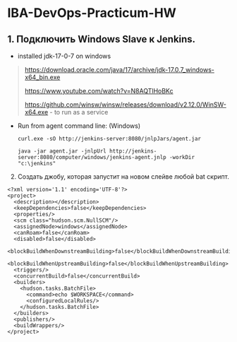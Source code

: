 # IBA-DevOps-Practicum-HW

## 1. Подключить Windows Slave к Jenkins.

- installed jdk-17-0-7 on windows
> https://download.oracle.com/java/17/archive/jdk-17.0.7_windows-x64_bin.exe
> 
> https://www.youtube.com/watch?v=N8AQTlHoBKc
> 
> https://github.com/winsw/winsw/releases/download/v2.12.0/WinSW-x64.exe - to run as a service


- Run from agent command line: (Windows)
  
  ` curl.exe -sO http://jenkins-server:8080/jnlpJars/agent.jar `
  
  ` java -jar agent.jar -jnlpUrl http://jenkins-server:8080/computer/windows/jenkins-agent.jnlp -workDir "c:\jenkins" `


2. Создать джобу, которая запустит на новом слейве любой bat скрипт.

```
<?xml version='1.1' encoding='UTF-8'?>
<project>
  <description></description>
  <keepDependencies>false</keepDependencies>
  <properties/>
  <scm class="hudson.scm.NullSCM"/>
  <assignedNode>windows</assignedNode>
  <canRoam>false</canRoam>
  <disabled>false</disabled>
  <blockBuildWhenDownstreamBuilding>false</blockBuildWhenDownstreamBuilding>
  <blockBuildWhenUpstreamBuilding>false</blockBuildWhenUpstreamBuilding>
  <triggers/>
  <concurrentBuild>false</concurrentBuild>
  <builders>
    <hudson.tasks.BatchFile>
      <command>echo $WORKSPACE</command>
      <configuredLocalRules/>
    </hudson.tasks.BatchFile>
  </builders>
  <publishers/>
  <buildWrappers/>
</project>
```
